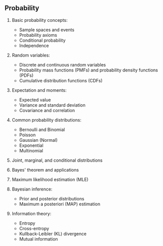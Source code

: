 ## Probability

1. Basic probability concepts:
   - Sample spaces and events
   - Probability axioms
   - Conditional probability
   - Independence

2. Random variables:
   - Discrete and continuous random variables
   - Probability mass functions (PMFs) and probability density functions (PDFs)
   - Cumulative distribution functions (CDFs)

3. Expectation and moments:
   - Expected value
   - Variance and standard deviation
   - Covariance and correlation

4. Common probability distributions:
   - Bernoulli and Binomial
   - Poisson
   - Gaussian (Normal)
   - Exponential
   - Multinomial

5. Joint, marginal, and conditional distributions

6. Bayes' theorem and applications

7. Maximum likelihood estimation (MLE)

8. Bayesian inference:
   - Prior and posterior distributions
   - Maximum a posteriori (MAP) estimation

9. Information theory:
   - Entropy
   - Cross-entropy
   - Kullback-Leibler (KL) divergence
   - Mutual information
